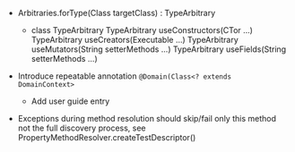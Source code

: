 - Arbitraries.forType(Class<T> targetClass) : TypeArbitrary<T>
  - class TypeArbitrary<T>
      TypeArbitrary<T> useConstructors(CTor ...)
      TypeArbitrary<T> useCreators(Executable ...)
      TypeArbitrary<T> useMutators(String setterMethods ...)
      TypeArbitrary<T> useFields(String setterMethods ...)

- Introduce repeatable annotation `@Domain(Class<? extends DomainContext>`
  - Add user guide entry

- Exceptions during method resolution should skip/fail only this method
  not the full discovery process, see PropertyMethodResolver.createTestDescriptor()
